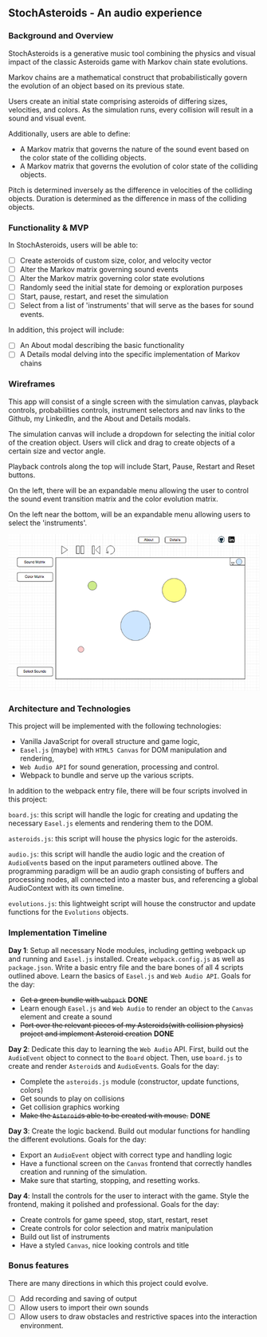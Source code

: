 ## StochAsteroids - An audio experience

### Background and Overview

StochAsteroids is a generative music tool combining the physics and visual impact of the classic Asteroids game with Markov chain state evolutions.

Markov chains are a mathematical construct that probabilistically govern the evolution of an object based on its previous state.

Users create an initial state comprising asteroids of differing sizes, velocities, and colors. As the simulation runs, every collision will result in a sound and visual event.

Additionally, users are able to define:
* A Markov matrix that governs the nature of the sound event based on the color state of the colliding objects.
* A Markov matrix that governs the evolution of color state of the colliding objects.

Pitch is determined inversely as the difference in velocities of the colliding objects.
Duration is determined as the difference in mass of the colliding objects.


### Functionality & MVP  

In StochAsteroids, users will be able to:

- [ ] Create asteroids of custom size, color, and velocity vector
- [ ] Alter the Markov matrix governing sound events
- [ ] Alter the Markov matrix governing color state evolutions
- [ ] Randomly seed the initial state for demoing or exploration purposes
- [ ] Start, pause, restart, and reset the simulation
- [ ] Select from a list of 'instruments' that will serve as the bases for sound events.

In addition, this project will include:

- [ ] An About modal describing the basic functionality
- [ ] A Details modal delving into the specific implementation of Markov chains

### Wireframes

This app will consist of a single screen with the simulation canvas, playback controls, probabilities controls, instrument selectors and nav links to the Github, my LinkedIn, and the About and Details modals.  

The simulation canvas will include a dropdown for selecting the initial color of the creation object. Users will click and drag to create objects of a certain size and vector angle.

Playback controls along the top will include Start, Pause, Restart and Reset buttons.

On the left, there will be an expandable menu allowing the user to control the sound event transition matrix and the color evolution matrix.

On the left near the bottom, will be an expandable menu allowing users to select the 'instruments'.

![wireframes](images/js_wireframes.png)

### Architecture and Technologies

This project will be implemented with the following technologies:

- Vanilla JavaScript for overall structure and game logic,
- `Easel.js` (maybe) with `HTML5 Canvas` for DOM manipulation and rendering,
- `Web Audio API` for sound generation, processing and control.
- Webpack to bundle and serve up the various scripts.

In addition to the webpack entry file, there will be four scripts involved in this project:

`board.js`: this script will handle the logic for creating and updating the necessary `Easel.js` elements and rendering them to the DOM.

`asteroids.js`: this script will house the physics logic for the asteroids.

`audio.js`: this script will handle the audio logic and the creation of `AudioEvent`s based on the input parameters outlined above. The programming paradigm will be an audio graph consisting of buffers and processing nodes, all connected into a master bus, and referencing a global AudioContext with its own timeline.

`evolutions.js`: this lightweight script will house the constructor and update functions for the `Evolutions` objects.  

### Implementation Timeline

**Day 1**: Setup all necessary Node modules, including getting webpack up and running and `Easel.js` installed.  Create `webpack.config.js` as well as `package.json`.  Write a basic entry file and the bare bones of all 4 scripts outlined above.  Learn the basics of `Easel.js` and `Web Audio API`.  Goals for the day:

- ~~Get a green bundle with `webpack`~~ **DONE**
- Learn enough `Easel.js` and `Web Audio` to render an object to the `Canvas` element and create a sound
- ~~Port over the relevant pieces of my Asteroids(with collision physics) project and implement Asteroid creation~~ **DONE**

**Day 2**: Dedicate this day to learning the `Web Audio` API.  First, build out the `AudioEvent` object to connect to the `Board` object.  Then, use `board.js` to create and render `Asteroid`s and `AudioEvent`s. Goals for the day:

- Complete the `asteroids.js` module (constructor, update functions, colors)
- Get sounds to play on collisions
- Get collision graphics working
- ~~Make the `Asteroid`s able to be created with mouse.~~ **DONE**

**Day 3**: Create the logic backend. Build out modular functions for handling the different evolutions. Goals for the day:

- Export an `AudioEvent` object with correct type and handling logic
- Have a functional screen on the `Canvas` frontend that correctly handles creation and running of the simulation.
- Make sure that starting, stopping, and resetting works.


**Day 4**: Install the controls for the user to interact with the game. Style the frontend, making it polished and professional. Goals for the day:

- Create controls for game speed, stop, start, restart, reset
- Create controls for color selection and matrix manipulation
- Build out list of instruments
- Have a styled `Canvas`, nice looking controls and title


### Bonus features

There are many directions in which this project could evolve.

- [ ] Add recording and saving of output
- [ ] Allow users to import their own sounds
- [ ] Allow users to draw obstacles and restrictive spaces into the interaction environment.
